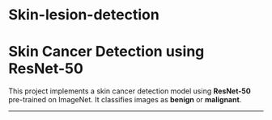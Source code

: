 # Skin-lesion-detection
# Skin Cancer Detection using ResNet-50

This project implements a skin cancer detection model using **ResNet-50** pre-trained on ImageNet. It classifies images as **benign** or **malignant**.

---



